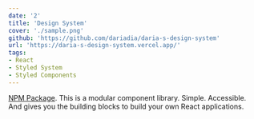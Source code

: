 ```yaml
---
date: '2'
title: 'Design System'
cover: './sample.png'
github: 'https://github.com/dariadia/daria-s-design-system'
url: 'https://daria-s-design-system.vercel.app/'
tags:
- React
- Styled System
- Styled Components
---
```


[NPM Package](https://www.npmjs.com/package/daria-s-design-system). This is a modular component library. Simple. Accessible. And gives you the building blocks to build your own React applications.
